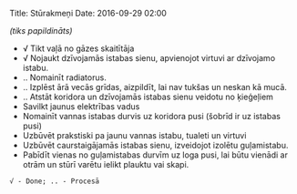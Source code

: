 Title: Stūrakmeņi
Date: 2016-09-29 02:00

*(tiks papildināts)*

* √ Tikt vaļā no gāzes skaitītāja
* √ Nojaukt dzīvojamās istabas sienu, apvienojot virtuvi ar dzīvojamo istabu. 
* .. Nomainīt radiatorus. 
* .. Izplēst ārā vecās grīdas, aizpildīt, lai nav tukšas un neskan kā mucā.
* .. Atstāt koridora un dzīvojamās istabas sienu veidotu no ķieģeļiem
* Savilkt jaunus elektrības vadus
* Nomainīt vannas istabas durvis uz koridora pusi (šobrīd ir uz istabas pusi)
* Uzbūvēt prakstiski pa jaunu vannas istabu, tualeti un virtuvi
* Uzbūvēt caurstaigājamās istabas sienu, izveidojot izolētu guļamistabu.
* Pabīdīt vienas no guļamistabas durvīm uz loga pusi, lai būtu vienādi ar otrām un stūrī varētu ielikt plauktu vai skapi.


`√ - Done; .. - Procesā`